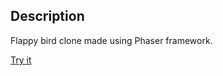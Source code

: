 ## Description
Flappy bird clone made using Phaser framework.    


[Try it](https://imajeet5.github.io/FlappyBirdClone)